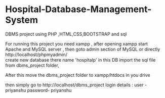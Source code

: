 # Hospital-Database-Management-System
DBMS project using PHP ,HTML,CSS,BOOTSTRAP and sql


For running this project you need xampp , after opening xampp start Apache and MySQL server ,
then goto admin section of MySQL  or directly http://localhost/phpmyadmin/        
create new database there name 'hospitalp'
in this DB import the sql file from dbms_project folder,

After this move the dbms_project folder to xampp/htdocs in you drive 

then simply go to http://localhost/dbms_project
login  details : user - priyanshu    password- priyanshu
